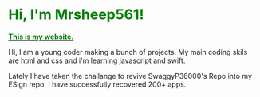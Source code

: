 <h1> <strong style="color: green"> Hi, I'm Mrsheep561! </strong> </h1>
<a href=""> <strong style="color: green"> This is my website. </strong></a>
<p> Hi, I am a young coder making a bunch of projects.
My main coding skils are html and css and i'm learning javascript and swift.</p>
<p>
  Lately I have taken the challange to revive SwaggyP36000's Repo into my ESign repo. I have successfully recovered 200+ apps.
</p>

